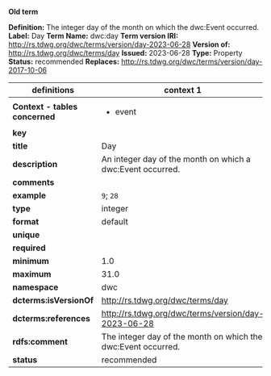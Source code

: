 **Old term**

**Definition:** The integer day of the month on which the dwc:Event occurred.
**Label:** Day
**Term Name:** dwc:day
**Term version IRI:** http://rs.tdwg.org/dwc/terms/version/day-2023-06-28
**Version of:** http://rs.tdwg.org/dwc/terms/day
**Issued:** 2023-06-28
**Type:** Property
**Status:** recommended
**Replaces:** http://rs.tdwg.org/dwc/terms/version/day-2017-10-06


| definitions | context 1 |
|-|-|
| **Context - tables concerned** | <ul><li>event</li></ul> |
| **key** |  |
| **title** | Day |
| **description** | An integer day of the month on which a dwc:Event occurred. |
| **comments** |  |
| **example** | `9`; `28` |
| **type** | integer |
| **format** | default |
| **unique** |  |
| **required** |  |
| **minimum** | 1.0 |
| **maximum** | 31.0 |
| **namespace** | dwc |
| **dcterms:isVersionOf** | http://rs.tdwg.org/dwc/terms/day |
| **dcterms:references** | http://rs.tdwg.org/dwc/terms/version/day-2023-06-28 |
| **rdfs:comment** | The integer day of the month on which the dwc:Event occurred. |
| **status** | recommended |
